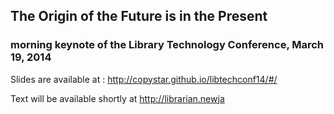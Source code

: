 ## The Origin of the Future is in the Present
### morning keynote of the Library Technology Conference, March 19, 2014

Slides are available at : http://copystar.github.io/libtechconf14/#/


Text will be available shortly at http://librarian.newja
